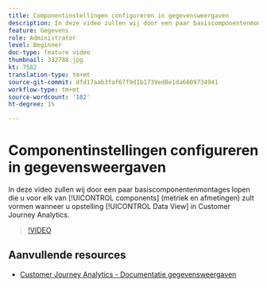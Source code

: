 ```yaml
---
title: Componentinstellingen configureren in gegevensweergaven
description: In deze video zullen wij door een paar basiscomponentenmontages lopen die u voor elk van de componenten (metriek en dimensies) zult vormen wanneer u opstelling een Mening van Gegevens in Customer Journey Analytics.
feature: Gegevens
role: Administrator
level: Beginner
doc-type: feature video
thumbnail: 332788.jpg
kt: 7582
translation-type: tm+mt
source-git-commit: dfd17aab3faf67f9d1b1739ed8e1da6809734941
workflow-type: tm+mt
source-wordcount: '102'
ht-degree: 1%

---
```



# Componentinstellingen configureren in gegevensweergaven

In deze video zullen wij door een paar basiscomponentenmontages lopen die u voor elk van [!UICONTROL components] (metriek en afmetingen) zult vormen wanneer u opstelling [!UICONTROL Data View] in Customer Journey Analytics.

>[!VIDEO](https://video.tv.adobe.com/v/332788/?quality=12&learn=on)

## Aanvullende resources

* [Customer Journey Analytics - Documentatie gegevensweergaven](https://experienceleague.adobe.com/docs/analytics-platform/using/cja-dataviews/create-dataview.html)
